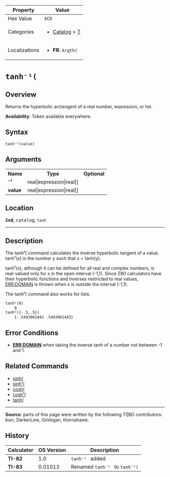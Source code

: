 | Property      | Value |
|---------------|-------|
| Hex Value     | `$CD`|
| Categories    | <ul><li>[Catalog](<../categories/Catalog.md>) > [T](<../categories/Catalog.md#T>)</li></ul> |
| Localizations | <ul><li><b>FR</b>: `Argth(`</li></ul> |

# `tanh⁻¹(`

## Overview
Returns the hyperbolic arctangent of a real number, expression, or list.


<b>Availability</b>: Token available everywhere.

## Syntax
`tanh⁻¹(value)`

## Arguments
<table>
<tr><th>Name</th><th>Type</th><th>Optional</th></tr>

<tr><td><b>⁻¹</b></td><td>real|expression|real[]</td><td></td></tr>

<tr><td><b>value</b></td><td>real|expression|real[]</td><td></td></tr>

</table>

## Location
<tt><kbd><b>2nd</b></kbd></tt>, <kbd>catalog</kbd>, `tanh`
<hr>

## Description

The tanhֿ¹( command calculates the inverse hyperbolic tangent of a value. tanhֿ¹(x) is the number y such that x = tanh(y).

tanhֿ¹(x), although it can be defined for all real and complex numbers, is real-valued only for x in the open interval (-1,1). Since Z80 calculators have their hyperbolic functions and inverses restricted to real values, [ERR:DOMAIN](errors#domain) is thrown when x is outside the interval (-1,1).

The tanhֿ¹( command also works for lists.

```ti-basic
tanhֿ¹(0)
    0
tanhֿ¹({-.5,.5})
    {-.5493061443 .5493061443}
```

## Error Conditions

*   **[ERR:DOMAIN](errors#domain)** when taking the inverse tanh of a number not between -1 and 1.

## Related Commands

*   [sinh(](sinh\(.md)
*   [sinhֿ¹(](sinhֿ¹\(.md)
*   [cosh(](cosh\(.md)
*   [coshֿ¹(](coshֿ¹\(.md)
*   [tanh(](tanh\(.md)

* * *

**Source**: parts of this page were written by the following TI|BD contributors: burr, DarkerLine, GoVegan, thornahawk.

## History
| Calculator | OS Version | Description |
|------------|------------|-------------|
| <b>TI-82</b> | 1.0 | `tanh⁻¹ ` added |
| <b>TI-83</b> | 0.01013 | Renamed `tanh⁻¹ ` to `tanh⁻¹(`


